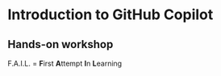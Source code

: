 # Introduction to GitHub Copilot
## Hands-on workshop

F.A.I.L. = **F**irst **A**ttempt **I**n **L**earning